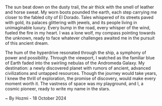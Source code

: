 
The sun beat down on the dusty trail, the air thick with the smell of leather and horse sweat. My worn boots pounded the earth, each step carrying me closer to the fabled city of El Dorado. Tales whispered of its streets paved with gold, its palaces glittering with jewels, and its people living in unimaginable luxury.  Every bump in the road, every whisper of the wind, fueled the fire in my heart. I was a lone wolf, my compass pointing towards the unknown, ready to face whatever challenges awaited me in the pursuit of this ancient dream.

The hum of the hyperdrive resonated through the ship, a symphony of power and possibility. Through the viewport, I watched as the familiar blue of Earth faded into the swirling nebulas of the Andromeda Galaxy. My destination: a newly discovered planet with rumors of ancient, advanced civilizations and untapped resources.  Though the journey would take years, I knew the thrill of exploration, the promise of discovery, would make every moment worth it. The vastness of space was my playground, and I, a cosmic pioneer, ready to write my name in the stars. 

~ By Hozmi - 18 October 2024
